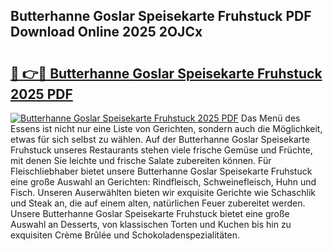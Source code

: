 ## Butterhanne Goslar Speisekarte Fruhstuck PDF Download Online 2025 2OJCx

# <h2><a href="http://gcaenm.nevu.top/?p=Butterhanne+Goslar+Speisekarte+Fruhstuck">🔗 👉🔴 Butterhanne Goslar Speisekarte Fruhstuck 2025 PDF</a></h2>

[![Butterhanne Goslar Speisekarte Fruhstuck 2025 PDF](https://i.imgur.com/dBaPXMq.png)](http://gcaenm.nevu.top/?p=Butterhanne+Goslar+Speisekarte+Fruhstuck)
Das Menü des Essens ist nicht nur eine Liste von Gerichten, sondern auch die Möglichkeit, etwas für sich selbst zu wählen. Auf der Butterhanne Goslar Speisekarte Fruhstuck unseres Restaurants stehen viele frische Gemüse und Früchte, mit denen Sie leichte und frische Salate zubereiten können. Für Fleischliebhaber bietet unsere Butterhanne Goslar Speisekarte Fruhstuck eine große Auswahl an Gerichten: Rindfleisch, Schweinefleisch, Huhn und Fisch. Unseren Auserwählten bieten wir exquisite Gerichte wie Schaschlik und Steak an, die auf einem alten, natürlichen Feuer zubereitet werden. Unsere Butterhanne Goslar Speisekarte Fruhstuck bietet eine große Auswahl an Desserts, von klassischen Torten und Kuchen bis hin zu exquisiten Crème Brûlée und Schokoladenspezialitäten.
